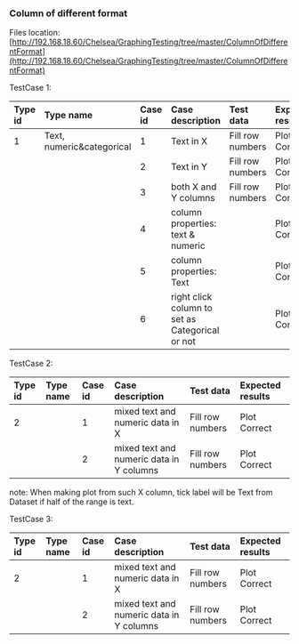 ### Column of different format

Files location:[http://192.168.18.60/Chelsea/GraphingTesting/tree/master/ColumnOfDifferentFormat](http://192.168.18.60/Chelsea/GraphingTesting/tree/master/ColumnOfDifferentFormat)

TestCase 1:

| Type id | Type name | Case id | Case description | Test data | Expected results |
| :--- | :--- | :--- | :--- | :--- | :--- |
| 1 | Text, numeric&categorical | 1 | Text in X | Fill row numbers | Plot Correct |
|  |  | 2 | Text in Y | Fill row numbers | Plot Correct |
|  |  | 3 | both X and Y columns | Fill row numbers | Plot Correct |
|  |  | 4 | column properties: text & numeric |  | Plot Correct |
|  |  | 5 | column properties: Text |  | Plot Correct |
|  |  | 6 | right click column to set as Categorical or not |  | Plot Correct |

TestCase 2:

| Type id | Type name | Case id | Case description | Test data | Expected results |
| :--- | :--- | :--- | :--- | :--- | :--- |
| 2 |  | 1 | mixed text and numeric data in X | Fill row numbers | Plot Correct |
|  |  | 2 | mixed text and numeric data in Y columns | Fill row numbers | Plot Correct |

note: When making plot from such X column, tick label will be Text from Dataset if half of the range is text.

TestCase 3:

| Type id | Type name | Case id | Case description | Test data | Expected results |
| :--- | :--- | :--- | :--- | :--- | :--- |
| 2 |  | 1 | mixed text and numeric data in X | Fill row numbers | Plot Correct |
|  |  | 2 | mixed text and numeric data in Y columns | Fill row numbers | Plot Correct |




